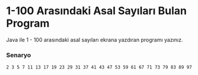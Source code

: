 # 1-100 Arasındaki Asal Sayıları Bulan Program
Java ile 1 - 100 arasındaki asal sayıları ekrana yazdıran programı yazınız.

### Senaryo
    2 3 5 7 11 13 17 19 23 29 31 37 41 43 47 53 59 61 67 71 73 79 83 89 97 